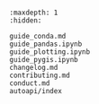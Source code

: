 ```{include} ../README.md
```

```{toctree}
:maxdepth: 1
:hidden:

guide_conda.md
guide_pandas.ipynb
guide_plotting.ipynb
guide_pygis.ipynb
changelog.md
contributing.md
conduct.md
autoapi/index
```